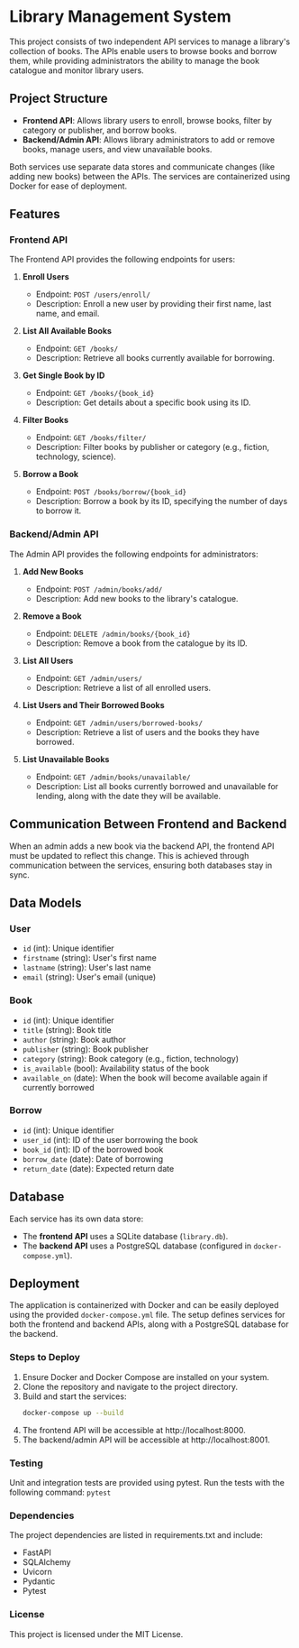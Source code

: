 # Library Management System

This project consists of two independent API services to manage a library's collection of books. The APIs enable users to browse books and borrow them, while providing administrators the ability to manage the book catalogue and monitor library users.

## Project Structure

- **Frontend API**: Allows library users to enroll, browse books, filter by category or publisher, and borrow books.
- **Backend/Admin API**: Allows library administrators to add or remove books, manage users, and view unavailable books.

Both services use separate data stores and communicate changes (like adding new books) between the APIs. The services are containerized using Docker for ease of deployment.

## Features

### Frontend API

The Frontend API provides the following endpoints for users:

1. **Enroll Users**

   - Endpoint: `POST /users/enroll/`
   - Description: Enroll a new user by providing their first name, last name, and email.

2. **List All Available Books**

   - Endpoint: `GET /books/`
   - Description: Retrieve all books currently available for borrowing.

3. **Get Single Book by ID**

   - Endpoint: `GET /books/{book_id}`
   - Description: Get details about a specific book using its ID.

4. **Filter Books**

   - Endpoint: `GET /books/filter/`
   - Description: Filter books by publisher or category (e.g., fiction, technology, science).

5. **Borrow a Book**
   - Endpoint: `POST /books/borrow/{book_id}`
   - Description: Borrow a book by its ID, specifying the number of days to borrow it.

### Backend/Admin API

The Admin API provides the following endpoints for administrators:

1. **Add New Books**

   - Endpoint: `POST /admin/books/add/`
   - Description: Add new books to the library's catalogue.

2. **Remove a Book**

   - Endpoint: `DELETE /admin/books/{book_id}`
   - Description: Remove a book from the catalogue by its ID.

3. **List All Users**

   - Endpoint: `GET /admin/users/`
   - Description: Retrieve a list of all enrolled users.

4. **List Users and Their Borrowed Books**

   - Endpoint: `GET /admin/users/borrowed-books/`
   - Description: Retrieve a list of users and the books they have borrowed.

5. **List Unavailable Books**
   - Endpoint: `GET /admin/books/unavailable/`
   - Description: List all books currently borrowed and unavailable for lending, along with the date they will be available.

## Communication Between Frontend and Backend

When an admin adds a new book via the backend API, the frontend API must be updated to reflect this change. This is achieved through communication between the services, ensuring both databases stay in sync.

## Data Models

### User

- `id` (int): Unique identifier
- `firstname` (string): User's first name
- `lastname` (string): User's last name
- `email` (string): User's email (unique)

### Book

- `id` (int): Unique identifier
- `title` (string): Book title
- `author` (string): Book author
- `publisher` (string): Book publisher
- `category` (string): Book category (e.g., fiction, technology)
- `is_available` (bool): Availability status of the book
- `available_on` (date): When the book will become available again if currently borrowed

### Borrow

- `id` (int): Unique identifier
- `user_id` (int): ID of the user borrowing the book
- `book_id` (int): ID of the borrowed book
- `borrow_date` (date): Date of borrowing
- `return_date` (date): Expected return date

## Database

Each service has its own data store:

- The **frontend API** uses a SQLite database (`library.db`).
- The **backend API** uses a PostgreSQL database (configured in `docker-compose.yml`).

## Deployment

The application is containerized with Docker and can be easily deployed using the provided `docker-compose.yml` file. The setup defines services for both the frontend and backend APIs, along with a PostgreSQL database for the backend.

### Steps to Deploy

1. Ensure Docker and Docker Compose are installed on your system.
2. Clone the repository and navigate to the project directory.
3. Build and start the services:
   ```bash
   docker-compose up --build
   ```
4. The frontend API will be accessible at http://localhost:8000.
5. The backend/admin API will be accessible at http://localhost:8001.

### Testing

Unit and integration tests are provided using pytest. Run the tests with the following command:
`pytest`

### Dependencies

The project dependencies are listed in requirements.txt and include:

- FastAPI
- SQLAlchemy
- Uvicorn
- Pydantic
- Pytest

### License

This project is licensed under the MIT License.
